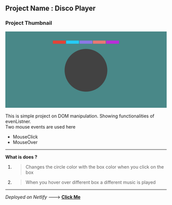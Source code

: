 ## Project Name : Disco Player

### Project Thumbnail
![Thumbnail Image](./thumbnail.png)  

This is simple project on DOM manipulation. Showing functionalities of evenListner.  
 Two mouse events are used here
- MouseClick
- MouseOver
***
**What is does ?**
1. > Changes the circle color with the box color when you click on the box   

1. > When you hover over different box a different music is played

---
*Deployed on Netlify* ---> 
[**Click Me**](https://disco-player-yo.netlify.app/)




